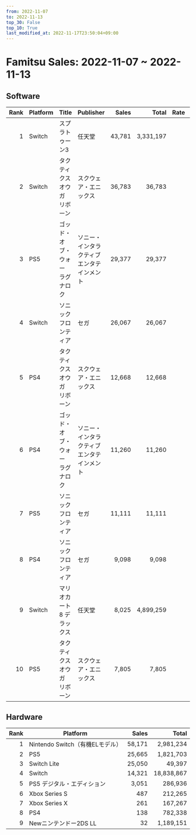 ```yaml
---
from: 2022-11-07
to: 2022-11-13
top_30: False
top_10: True
last_modified_at: 2022-11-17T23:50:04+09:00
---
```

# Famitsu Sales: 2022-11-07 ~ 2022-11-13
## Software
| Rank | Platform | Title | Publisher | Sales | Total | Rate | New |
| -: | -- | -- | -- | -: | -: | -: | -- |
| 1 | Switch | スプラトゥーン3 | 任天堂 | 43,781 | 3,331,197 |  |  |
| 2 | Switch | タクティクスオウガ リボーン | スクウェア・エニックス | 36,783 | 36,783 |  | **New** |
| 3 | PS5 | ゴッド・オブ・ウォー ラグナロク | ソニー・インタラクティブエンタテインメント | 29,377 | 29,377 |  | **New** |
| 4 | Switch | ソニックフロンティア | セガ | 26,067 | 26,067 |  | **New** |
| 5 | PS4 | タクティクスオウガ リボーン | スクウェア・エニックス | 12,668 | 12,668 |  | **New** |
| 6 | PS4 | ゴッド・オブ・ウォー ラグナロク | ソニー・インタラクティブエンタテインメント | 11,260 | 11,260 |  | **New** |
| 7 | PS5 | ソニックフロンティア | セガ | 11,111 | 11,111 |  | **New** |
| 8 | PS4 | ソニックフロンティア | セガ | 9,098 | 9,098 |  | **New** |
| 9 | Switch | マリオカート8 デラックス | 任天堂 | 8,025 | 4,899,259 |  |  |
| 10 | PS5 | タクティクスオウガ リボーン | スクウェア・エニックス | 7,805 | 7,805 |  | **New** |

## Hardware
| Rank | Platform | Sales | Total |
| -: | -- | -: | -: |
| 1 | Nintendo Switch（有機ELモデル） | 58,171 | 2,981,234 |
| 2 | PS5 | 25,665 | 1,821,703 |
| 3 | Switch Lite | 25,050 | 49,397 |
| 4 | Switch | 14,321 | 18,838,867 |
| 5 | PS5 デジタル・エディション | 3,051 | 286,936 |
| 6 | Xbox Series S | 487 | 212,265 |
| 7 | Xbox Series X | 261 | 167,267 |
| 8 | PS4 | 138 | 782,338 |
| 9 | Newニンテンドー2DS LL | 32 | 1,189,151 |